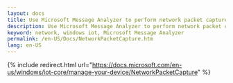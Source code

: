 ```yaml
---
layout: docs
title: Use Microsoft Message Analyzer to perform network packet capture
description: Use Microsoft Message Analyzer to perform network packet capture
keyword: network, windows iot, Microsoft Message Analyzer
permalink: /en-US/Docs/NetworkPacketCapture.htm
lang: en-US
---
```

{% include redirect.html url="https://docs.microsoft.com/en-us/windows/iot-core/manage-your-device/NetworkPacketCapture" %}
